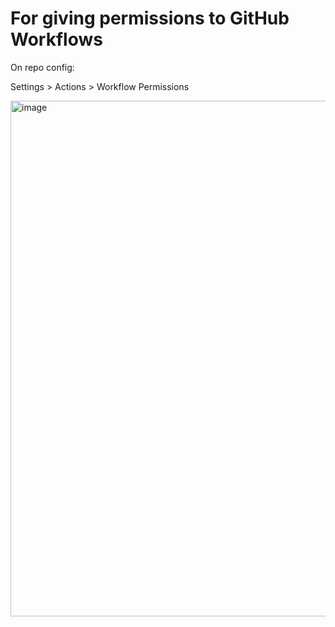# For giving permissions to GitHub Workflows

On repo config:

Settings > Actions > Workflow Permissions

<img width="825" alt="image" src="https://github.com/user-attachments/assets/f8a61849-8252-47cb-8777-8b2687be424c">


